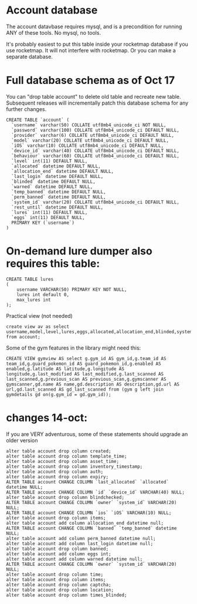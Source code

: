 Account database
======

The account datavbase requires mysql, and is a precondition for running ANY of these tools. No mysql, no tools.

It's probably easiest to put this table inside your rocketmap database if you use rocketmap. It will not
interfere with rocketmap. Or you can make a separate database.

Full database schema as of Oct 17
===============

You can "drop table account" to delete old table and recreate new table. Subsequent releases will
incrementally patch this database schema for any further changes.

```
CREATE TABLE `account` (
  `username` varchar(50) COLLATE utf8mb4_unicode_ci NOT NULL,
  `password` varchar(100) COLLATE utf8mb4_unicode_ci DEFAULT NULL,
  `provider` varchar(6) COLLATE utf8mb4_unicode_ci DEFAULT NULL,
  `model` varchar(20) COLLATE utf8mb4_unicode_ci DEFAULT NULL,
  `iOS` varchar(10) COLLATE utf8mb4_unicode_ci DEFAULT NULL,
  `device_id` varchar(40) COLLATE utf8mb4_unicode_ci DEFAULT NULL,
  `behaviour` varchar(60) COLLATE utf8mb4_unicode_ci DEFAULT NULL,
  `level` int(11) DEFAULT NULL,
  `allocated` datetime DEFAULT NULL,
  `allocation_end` datetime DEFAULT NULL,
  `last_login` datetime DEFAULT NULL,
  `blinded` datetime DEFAULT NULL,
  `warned` datetime DEFAULT NULL,
  `temp_banned` datetime DEFAULT NULL,
  `perm_banned` datetime DEFAULT NULL,
  `system_id` varchar(20) COLLATE utf8mb4_unicode_ci DEFAULT NULL,
  `rest_until` datetime DEFAULT NULL,
  `lures` int(11) DEFAULT NULL,
  `eggs` int(11) DEFAULT NULL,
  PRIMARY KEY (`username`)
)
```

On-demand lure dumper also requires this table:
===============
```
CREATE TABLE lures
(
    username VARCHAR(50) PRIMARY KEY NOT NULL,
    lures int default 0,
    max_lures int
);
```

Practical view (not needed)
```
create view av as select username,model,level,lures,eggs,allocated,allocation_end,blinded,system_id,temp_banned,warned,rest_until,perm_banned,last_login from account;
```

Some of the gym features in the library might need this: 
```
CREATE VIEW gymview AS select g.gym_id AS gym_id,g.team_id AS team_id,g.guard_pokemon_id AS guard_pokemon_id,g.enabled AS enabled,g.latitude AS latitude,g.longitude AS longitude,g.last_modified AS last_modified,g.last_scanned AS last_scanned,g.previous_scan AS previous_scan,g.gymscanner AS gymscanner,gd.name AS name,gd.description AS description,gd.url AS url,gd.last_scanned AS gd_last_scanned from (gym g left join gymdetails gd on(g.gym_id = gd.gym_id));
```

changes 14-oct:
=======
If you are VERY adventurous, some of these statements should upgrade an older version

```
alter table account drop column created;
alter table account drop column template_time;
alter table account drop column asset_time;
alter table account drop column inventory_timestamp;
alter table account drop column auth;
alter table account drop column expiry;
ALTER TABLE account CHANGE COLUMN `last_allocated` `allocated` datetime NULL;
ALTER TABLE account CHANGE COLUMN `id` `device_id` VARCHAR(40) NULL;
alter table account drop column blindchecked;
ALTER TABLE account CHANGE COLUMN `owner` `system_id` VARCHAR(20) NULL;
ALTER TABLE account CHANGE COLUMN `ios` `iOS` VARCHAR(10) NULL;
alter table account drop column items;
alter table account add column allocation_end datetime null;
ALTER TABLE account CHANGE COLUMN `banned` `temp_banned` datetime NULL;
alter table account add column perm_banned datetime null;
alter table account add column last_login datetime null;
alter table account drop column banned;
alter table account add column eggs int;
alter table account add column warned datetime null;
ALTER TABLE account CHANGE COLUMN `owner` `system_id` VARCHAR(20) NULL;
alter table account drop column time;
alter table account drop column items;
alter table account drop column captcha;
alter table account drop column location;
alter table account drop column times_blinded;

```




